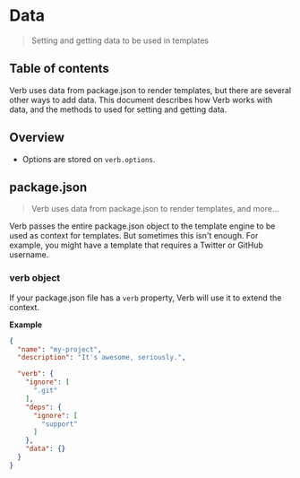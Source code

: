 # Data

> Setting and getting data to be used in templates

## Table of contents

<!-- toc -->

Verb uses data from package.json to render templates, but there are several other ways to add data. This document describes how Verb works with data, and the methods to used for setting and getting data.

## Overview

- Options are stored on `verb.options`.


## package.json

> Verb uses data from package.json to render templates, and more...

Verb passes the entire package.json object to the template engine to be used as context for templates. But sometimes this isn't enough. For example, you might have a template that requires a Twitter or GitHub username. 

### verb object

If your package.json file has a `verb` property, Verb will use it to extend the context.

**Example**

```json
{ 
  "name": "my-project",
  "description": "It's awesome, seriously.",

  "verb": {
    "ignore": [
      ".git"
    ],
    "deps": {
      "ignore": [
        "support"
      ]
    },
    "data": {}
  }
}
```